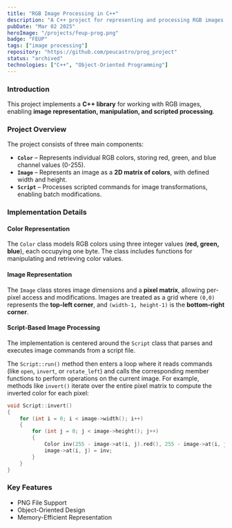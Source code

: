 ```yaml
---
title: "RGB Image Processing in C++"
description: "A C++ project for representing and processing RGB images with 8-bit color channels, supporting PNG file manipulation and scripted image transformations."
pubDate: "Mar 02 2025"
heroImage: "/projects/feup-prog.png"
badge: "FEUP"
tags: ["image processing"]
repository: "https://github.com/peucastro/prog_project"
status: "archived"
technologies: ["C++", "Object-Oriented Programming"]
---
```


### **Introduction**

This project implements a **C++ library** for working with RGB images, enabling **image representation, manipulation, and scripted processing**.

### **Project Overview**

The project consists of three main components:

- **`Color`** – Represents individual RGB colors, storing red, green, and blue channel values (0-255).
- **`Image`** – Represents an image as a **2D matrix of colors**, with defined width and height.
- **`Script`** – Processes scripted commands for image transformations, enabling batch modifications.

### **Implementation Details**

#### **Color Representation**

The `Color` class models RGB colors using three integer values (**red, green, blue**), each occupying one byte. The class includes functions for manipulating and retrieving color values.

#### **Image Representation**

The `Image` class stores image dimensions and a **pixel matrix**, allowing per-pixel access and modifications. Images are treated as a grid where `(0,0)` represents the **top-left corner**, and `(width-1, height-1)` is the **bottom-right corner**.

#### **Script-Based Image Processing**

The implementation is centered around the `Script` class that parses and executes image commands from a script file.

The `Script::run()` method then enters a loop where it reads commands (like `open`, `invert`, or `rotate_left`) and calls the corresponding member functions to perform operations on the current image. For example, methods like `invert()` iterate over the entire pixel matrix to compute the inverted color for each pixel:

```cpp
void Script::invert()
{
    for (int i = 0; i < image->width(); i++)
    {
        for (int j = 0; j < image->height(); j++)
        {
            Color inv(255 - image->at(i, j).red(), 255 - image->at(i, j).green(), 255 - image->at(i, j).blue());
            image->at(i, j) = inv;
        }
    }
}
```

### **Key Features**

- PNG File Support
- Object-Oriented Design
- Memory-Efficient Representation
